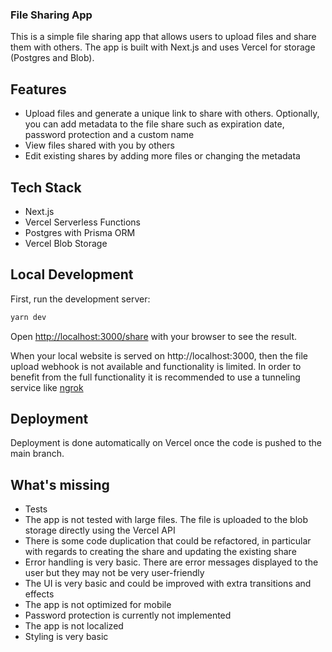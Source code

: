 ### File Sharing App

This is a simple file sharing app that allows users to upload files and share them with others. The app is built with Next.js and uses Vercel for storage (Postgres and Blob).

## Features

- Upload files and generate a unique link to share with others. Optionally, you can add metadata to the file share such as expiration date, password protection and a custom name
- View files shared with you by others
- Edit existing shares by adding more files or changing the metadata

## Tech Stack

- Next.js
- Vercel Serverless Functions
- Postgres with Prisma ORM
- Vercel Blob Storage

## Local Development

First, run the development server:

```bash
yarn dev
```

Open [http://localhost:3000/share](http://localhost:3000/share) with your browser to see the result.

When your local website is served on http://localhost:3000, then the file upload webhook is not available and functionality is limited. In order to benefit from the full functionality it is recommended to use a tunneling service like [ngrok](https://ngrok.com/)

## Deployment

Deployment is done automatically on Vercel once the code is pushed to the main branch.

## What's missing

- Tests
- The app is not tested with large files. The file is uploaded to the blob storage directly using the Vercel API
- There is some code duplication that could be refactored, in particular with regards to creating the share and updating the existing share
- Error handling is very basic. There are error messages displayed to the user but they may not be very user-friendly
- The UI is very basic and could be improved with extra transitions and effects
- The app is not optimized for mobile
- Password protection is currently not implemented
- The app is not localized
- Styling is very basic
